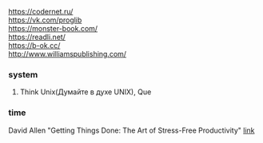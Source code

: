 https://codernet.ru/  
https://vk.com/proglib   
https://monster-book.com/   
https://readli.net/    
https://b-ok.cc/    
http://www.williamspublishing.com/  

### system
1. Think Unix(Думайте в духе UNIX), Que  

### time  
David Allen "Getting Things Done: The Art of Stress-Free Productivity" [link](http://www.davidco.com)  
